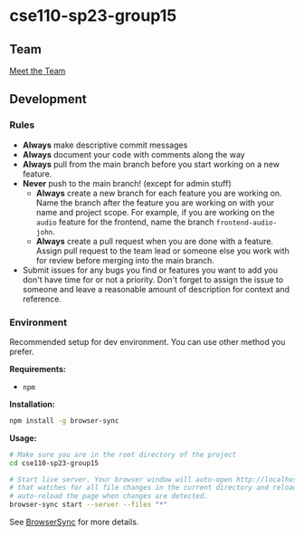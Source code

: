 # cse110-sp23-group15

## Team

[Meet the Team](./admin/team.md)

## Development

### Rules

- **Always** make descriptive commit messages
- **Always** document your code with comments along the way
- **Always** pull from the main branch before you start working on a new
  feature.
- **Never** push to the main branch! (except for admin stuff)
    - **Always** create a new branch for each feature you are working on. Name
      the branch after the feature you are working on with your name and project
      scope. For example, if you are working on the `audio` feature for the
      frontend, name the branch `frontend-audio-john`.
    - **Always** create a pull request when you are done with a feature. Assign
      pull request to the team lead or someone else you work with for review
      before merging into the main branch.
- Submit issues for any bugs you find or features you want to add you don't have
  time for or not a priority. Don't forget to assign the issue to someone and
  leave a reasonable amount of description for context and reference.

### Environment

Recommended setup for dev environment. You can use other method you prefer.

**Requirements:**

- `npm`

**Installation:**

```bash
npm install -g browser-sync
```

**Usage:**

```bash
# Make sure you are in the root directory of the project
cd cse110-sp23-group15

# Start live server. Your browser window will auto-open http://localhost:3000
# that watches for all file changes in the current directory and reload
# auto-reload the page when changes are detected.
browser-sync start --server --files "*"
```

See [BrowserSync](https://browsersync.io/) for more details.

